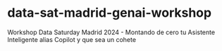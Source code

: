 # data-sat-madrid-genai-workshop
Workshop Data Saturday Madrid 2024 - Montando de cero tu Asistente Inteligente alias Copilot y que sea un cohete
